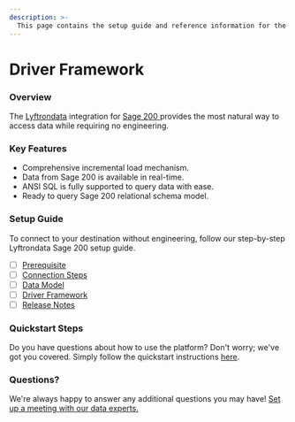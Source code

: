 ```yaml
---
description: >-
  This page contains the setup guide and reference information for the Sage 200 source connector.
---
```


# Driver Framework

### Overview

The [Lyftrondata](https://www.lyftrondata.com/) integration for [Sage 200](https://www.lyftrondata.com/integration/sage-200/)[ ](https://www.lyftrondata.com/integration/sage-200/)provides the most natural way to access data while requiring no engineering.

### Key Features

* Comprehensive incremental load mechanism.
* Data from Sage 200 is available in real-time.&#x20;
* ANSI SQL is fully supported to query data with ease.
* Ready to query Sage 200 relational schema model.

### Setup Guide

To connect to your destination without engineering, follow our step-by-step Lyftrondata Sage 200 setup guide.

* [ ] [Prerequisite](../../finance-analytics/sage-200/prerequisite.md)
* [ ] [Connection Steps](../../finance-analytics/sage-200/connection-steps.md)
* [ ] [Data Model](../../finance-analytics/sage-200/data-model/)
* [ ] [Driver Framework](../../finance-analytics/sage-200/driver-framework/)
* [ ] [Release Notes](../../finance-analytics/sage-200/release-notes.md)

### Quickstart Steps

Do you have questions about how to use the platform? Don't worry; we've got you covered. Simply follow the quickstart instructions [here](../../../quickstart-steps.md).

### Questions? <a href="#questions" id="questions"></a>

We're always happy to answer any additional questions you may have! [Set up a meeting with our data experts.](https://www.lyftrondata.com/book-a-meeting/)


